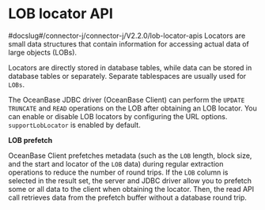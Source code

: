 LOB locator API 
====================================
#docslug#/connector-j/connector-j/V2.2.0/lob-locator-apis
Locators are small data structures that contain information for accessing actual data of large objects (LOBs). 

Locators are directly stored in database tables, while data can be stored in database tables or separately. Separate tablespaces are usually used for `LOBs`. 

The OceanBase JDBC driver (OceanBase Client) can perform the `UPDATE TRUNCATE` and `READ` operations on the LOB after obtaining an LOB locator. You can enable or disable LOB locators by configuring the URL options. `supportLobLocator` is enabled by default. 

**LOB prefetch** 

OceanBase Client prefetches metadata (such as the `LOB` length, block size, and the start and locator of the `LOB` data) during regular extraction operations to reduce the number of round trips. If the `LOB` column is selected in the result set, the server and JDBC driver allow you to prefetch some or all data to the client when obtaining the locator. Then, the read API call retrieves data from the prefetch buffer without a database round trip.
